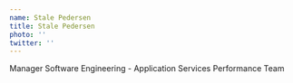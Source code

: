 ```yaml
---
name: Stale Pedersen
title: Stale Pedersen
photo: ''
twitter: ''
---
```

Manager Software Engineering - Application Services Performance Team